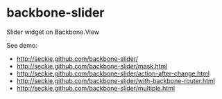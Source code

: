# backbone-slider

Slider widget on Backbone.View

See demo:

- http://seckie.github.com/backbone-slider/
- http://seckie.github.com/backbone-slider/mask.html
- http://seckie.github.com/backbone-slider/action-after-change.html
- http://seckie.github.com/backbone-slider/with-backbone-router.html
- http://seckie.github.com/backbone-slider/multiple.html
